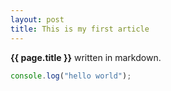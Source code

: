 ```yaml
---
layout: post
title: This is my first article
---
```


**{{ page.title }}** written in markdown.
```javascript
console.log("hello world");
```
